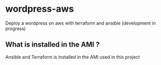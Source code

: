 # wordpress-aws

Deploy a wordpress on aws with terraform and ansible (development in progress)

## What is installed in the AMI ?

Ansible and Terraform is installed in the AMI used in this project